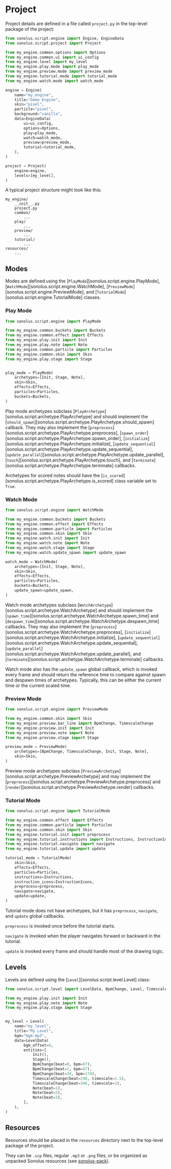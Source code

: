 # Project
Project details are defined in a file called `project.py` in the top-level package of the project:

```python
from sonolus.script.engine import Engine, EngineData
from sonolus.script.project import Project

from my_engine.common.options import Options
from my_engine.common.ui import ui_config
from my_engine.level import my_level
from my_engine.play.mode import play_mode
from my_engine.preview.mode import preview_mode
from my_engine.tutorial.mode import tutorial_mode
from my_engine.watch.mode import watch_mode

engine = Engine(
    name="my_engine",
    title="Demo Engine",
    skin="pixel",
    particle="pixel",
    background="vanilla",
    data=EngineData(
        ui=ui_config,
        options=Options,
        play=play_mode,
        watch=watch_mode,
        preview=preview_mode,
        tutorial=tutorial_mode,
    ),
)

project = Project(
    engine=engine,
    levels=[my_level],
)
```

A typical project structure might look like this:

```
my_engine/
    __init__.py
    project.py
    common/
        ...
    play/
        ...
    preview/
        ...
    tutorial/
        ...
resources/
    ...
```

## Modes
Modes are defined using the [`PlayMode`][sonolus.script.engine.PlayMode], [`WatchMode`][sonolus.script.engine.WatchMode], [`PreviewMode`][sonolus.script.engine.PreviewMode], and [`TutorialMode`][sonolus.script.engine.TutorialMode] classes.

### Play Mode

```python
from sonolus.script.engine import PlayMode

from my_engine.common.buckets import Buckets
from my_engine.common.effect import Effects
from my_engine.play.init import Init
from my_engine.play.note import Note
from my_engine.common.particle import Particles
from my_engine.common.skin import Skin
from my_engine.play.stage import Stage


play_mode = PlayMode(
    archetypes=[Init, Stage, Note],
    skin=Skin,
    effects=Effects,
    particles=Particles,
    buckets=Buckets,
)

```

Play mode archetypes subclass [`PlayArchetype`][sonolus.script.archetype.PlayArchetype] and should implement the [`should_spawn`][sonolus.script.archetype.PlayArchetype.should_spawn] callback. They may also implement 
the [`preprocess`][sonolus.script.archetype.PlayArchetype.preprocess], [`spawn_order`][sonolus.script.archetype.PlayArchetype.spawn_order], [`initialize`][sonolus.script.archetype.PlayArchetype.initialize], [`update_sequential`][sonolus.script.archetype.PlayArchetype.update_sequential], [`update_parallel`][sonolus.script.archetype.PlayArchetype.update_parallel], [`touch`][sonolus.script.archetype.PlayArchetype.touch], and 
[`terminate`][sonolus.script.archetype.PlayArchetype.terminate] callbacks.

Archetypes for scored notes should have the [`is_scored`][sonolus.script.archetype.PlayArchetype.is_scored] class variable set to `True`.

### Watch Mode

```python
from sonolus.script.engine import WatchMode

from my_engine.common.buckets import Buckets
from my_engine.common.effect import Effects
from my_engine.common.particle import Particles
from my_engine.common.skin import Skin
from my_engine.watch.init import Init
from my_engine.watch.note import Note
from my_engine.watch.stage import Stage
from my_engine.watch.update_spawn import update_spawn

watch_mode = WatchMode(
    archetypes=[Init, Stage, Note],
    skin=Skin,
    effects=Effects,
    particles=Particles,
    buckets=Buckets,
    update_spawn=update_spawn,
)
```

Watch mode archetypes subclass [`WatchArchetype`][sonolus.script.archetype.WatchArchetype] and should implement the [`spawn_time`][sonolus.script.archetype.WatchArchetype.spawn_time] and [`despawn_time`][sonolus.script.archetype.WatchArchetype.despawn_time] callbacks. 
They may also implement the [`preprocess`][sonolus.script.archetype.WatchArchetype.preprocess], [`initialize`][sonolus.script.archetype.WatchArchetype.initialize], [`update_sequential`][sonolus.script.archetype.WatchArchetype.update_sequential], [`update_parallel`][sonolus.script.archetype.WatchArchetype.update_parallel], and 
[`terminate`][sonolus.script.archetype.WatchArchetype.terminate] callbacks.

Watch mode also has the `update_spawn` global callback, which is invoked every frame and should return the reference
time to compare against spawn and despawn times of archetypes. Typically, this can be either the current time or the
current scaled time.

### Preview Mode

```python
from sonolus.script.engine import PreviewMode

from my_engine.common.skin import Skin
from my_engine.preview.bar_line import BpmChange, TimescaleChange
from my_engine.preview.init import Init
from my_engine.preview.note import Note
from my_engine.preview.stage import Stage

preview_mode = PreviewMode(
    archetypes=[BpmChange, TimescaleChange, Init, Stage, Note],
    skin=Skin,
)
```

Preview mode archetypes subclass [`PreviewArchetype`][sonolus.script.archetype.PreviewArchetype] and may implement the [`preprocess`][sonolus.script.archetype.PreviewArchetype.preprocess] and [`render`][sonolus.script.archetype.PreviewArchetype.render] callbacks.

### Tutorial Mode

```python
from sonolus.script.engine import TutorialMode

from my_engine.common.effect import Effects
from my_engine.common.particle import Particles
from my_engine.common.skin import Skin
from my_engine.tutorial.init import preprocess
from my_engine.tutorial.instructions import Instructions, InstructionIcons
from my_engine.tutorial.navigate import navigate
from my_engine.tutorial.update import update

tutorial_mode = TutorialMode(
    skin=Skin,
    effects=Effects,
    particles=Particles,
    instructions=Instructions,
    instruction_icons=InstructionIcons,
    preprocess=preprocess,
    navigate=navigate,
    update=update,
)
```

Tutorial mode does not have archetypes, but it has `preprocess`, `navigate`, and `update` global callbacks.

`preprocess` is invoked once before the tutorial starts.

`navigate` is invoked when the player navigates forward or backward in the tutorial.

`update` is invoked every frame and should handle most of the drawing logic.

## Levels
Levels are defined using the [`Level`][sonolus.script.level.Level] class:

```python
from sonolus.script.level import LevelData, BpmChange, Level, TimescaleChange

from my_engine.play.init import Init
from my_engine.play.note import Note
from my_engine.play.stage import Stage


my_level = Level(
    name="my_level",
    title="My Level",
    bgm="bgm.mp3",
    data=LevelData(
        bgm_offset=0,
        entities=[
            Init(),
            Stage(),
            BpmChange(beat=0, bpm=87),
            BpmChange(beat=2, bpm=87),
            BpmChange(beat=34, bpm=174),
            TimescaleChange(beat=298, timescale=1.5),
            TimescaleChange(beat=346, timescale=1),
            Note(beat=1),
            Note(beat=2),
            Note(beat=3),
        ],
    ),
)
```

## Resources
Resources should be placed in the `resources` directory next to the top-level package of the project.

They can be `.scp` files, regular `.mp3` or `.png` files, or be organized as unpacked Sonolus resources
(see [sonolus-pack](https://github.com/Sonolus/sonolus-pack)).
